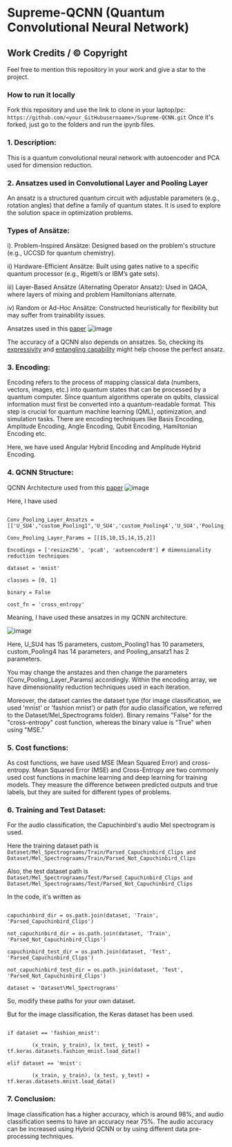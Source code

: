 # Supreme-QCNN (Quantum Convolutional Neural Network)

## Work Credits / © Copyright

Feel free to mention this repository in your work and give a star to the project. 


### How to run it locally
Fork this repository and use the link  to clone in your laptop/pc: ``` https://github.com/<your_GitHubusernaame>/Supreme-QCNN.git ```
Once it's forked, just go to the folders and run the ipynb files.

### 1. Description:

This is a quantum convolutional neural network with autoencoder and PCA used for dimension reduction.

### 2. Ansatzes used in Convolutional Layer and Pooling Layer

An ansatz is a structured quantum circuit with adjustable parameters (e.g., rotation angles) that define a family of quantum states. It is used to explore the solution space in optimization problems.

### Types of Ansätze:

i). Problem-Inspired Ansätze: Designed based on the problem's structure (e.g., UCCSD for quantum chemistry).

ii) Hardware-Efficient Ansätze: Built using gates native to a specific quantum processor (e.g., Rigetti’s or IBM’s gate sets).

iii) Layer-Based Ansätze (Alternating Operator Ansatz): Used in QAOA, where layers of mixing and problem Hamiltonians alternate.

iv) Random or Ad-Hoc Ansätze: Constructed heuristically for flexibility but may suffer from trainability issues.

Ansatzes used in this [paper](https://arxiv.org/abs/2108.00661)
![image](https://github.com/user-attachments/assets/ddc84a2f-4608-4715-a5f2-45a57529b28e)

The accuracy of a QCNN also depends on ansatzes. So, checking its [expressivity](https://github.com/mitul3737/Supreme-QCNN/tree/main/Expressivity) and [entangling capability](https://github.com/mitul3737/Supreme-QCNN/tree/main/Entangling_Capability) might help choose the perfect ansatz.


### 3. Encoding: 


Encoding refers to the process of mapping classical data (numbers, vectors, images, etc.) into quantum states that can be processed by a quantum computer. Since quantum algorithms operate on qubits, classical information must first be converted into a quantum-readable format. 
This step is crucial for quantum machine learning (QML), optimization, and simulation tasks. There are encoding techniques like Basis Encoding, Amplitude Encoding, Angle Encoding, Qubit Encoding, Hamiltonian Encoding etc.

Here, we have used Angular Hybrid Encoding and Amplitude Hybrid Encoding.

### 4. QCNN Structure:
QCNN Architecture used from this [paper](https://arxiv.org/abs/2108.00661)
![image](https://github.com/user-attachments/assets/0e59a17f-4985-40f4-b394-4d0b0799ba22)


Here, I have used 

```

Conv_Pooling_Layer_Ansatzs = [['U_SU4',"custom_Pooling1",'U_SU4','custom_Pooling4','U_SU4','Pooling_ansatz1']]

Conv_Pooling_Layer_Params = [[15,10,15,14,15,2]]

Encodings = ['resize256', 'pca8', 'autoencoder8'] # dimensionality reduction techniques

dataset = 'mnist'

classes = [0, 1]

binary = False

cost_fn = 'cross_entropy'

```

Meaning, I have used these ansatzes in my QCNN architecture.

![image](https://github.com/user-attachments/assets/b7f6c42b-cbb8-401c-b4df-2c5ea7ba19dc)

Here, U_SU4 has 15 parameters, custom_Pooling1 has 10 parameters, custom_Pooling4 has 14 parameters, and Pooling_ansatz1 has 2 parameters.

You may change the anstazes and then change the parameters (Conv_Pooling_Layer_Params) accordingly. Within the encoding array, we have dimensionality reduction techniques used in each iteration. 

Moreover, the dataset carries the dataset type (for image classification, we used 'mnist' or 'fashion mnist') or path (for audio classification, we referred to the Dataset/Mel_Spectrograms folder). Binary remains "False" for the "cross-entropy" cost function, whereas the binary value is "True" when using "MSE."
### 5. Cost functions: 

As cost functions, we have used MSE (Mean Squared Error) and cross-entropy. Mean Squared Error (MSE) and Cross-Entropy are two commonly used cost functions in machine learning and deep learning for training models. 
They measure the difference between predicted outputs and true labels, but they are suited for different types of problems.

### 6. Training and Test Dataset:

For the audio classification, the Capuchinbird's audio Mel spectrogram is used. 

Here the training dataset path is ```Dataset/Mel_Spectrograams/Train/Parsed_Capuchinbird_Clips and Dataset/Mel_Spectrograams/Train/Parsed_Not_Capuchinbird_Clips```

Also, the test dataset path is ```Dataset/Mel_Spectrograams/Test/Parsed_Capuchinbird_Clips and Dataset/Mel_Spectrograams/Test/Parsed_Not_Capuchinbird_Clips```

In the code, it's written as

```

capuchinbird_dir = os.path.join(dataset, 'Train', 'Parsed_Capuchinbird_Clips')

not_capuchinbird_dir = os.path.join(dataset, 'Train', 'Parsed_Not_Capuchinbird_Clips')

capuchinbird_test_dir = os.path.join(dataset, 'Test', 'Parsed_Capuchinbird_Clips')

not_capuchinbird_test_dir = os.path.join(dataset, 'Test', 'Parsed_Not_Capuchinbird_Clips')

dataset = 'Dataset\Mel_Spectrograms'

```

So, modify these paths for your own dataset.

But for the image classification, the Keras dataset has been used.

```

if dataset == 'fashion_mnist':

        (x_train, y_train), (x_test, y_test) = tf.keras.datasets.fashion_mnist.load_data()

elif dataset == 'mnist':

        (x_train, y_train), (x_test, y_test) = tf.keras.datasets.mnist.load_data()

```

### 7. Conclusion: 
Image classification has a higher accuracy, which is around 98%, and audio classification seems to have an accuracy near 75%. The audio accuracy can be increased using Hybrid QCNN or by using different data pre-processing techniques.



